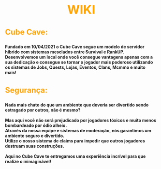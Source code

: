 <!DOCTYPE html>

<html>
<head>
  <title>Home</title>
</head>

<body>

<style>
body {
  background-image: url('../resources/image/background.png');
  background-repeat: no-repeat;
  background-attachment: fixed;
  background-size: cover;
}
</style>

<h1 style="font-size:40px;color:orange;text-align:center"><b>WIKI</b></h1>

<!-- Acesse nosso discord caso tenha dúvidas: [Discord](https://discord.com/invite/n4KMe6pMYK) -->

<h3 style="font-size:25px;color:orange"><b>Cube Cave:</br></h3>

<p>Fundado em 10/04/2021 o Cube Cave segue um modelo de servidor híbrido
com sistemas mesclados entre Survival e RankUP.<br>
Desenvolvemos um local onde você consegue vantagens apenas com a sua dedicação e
consegue se tornar o jogador mais poderoso utilizando os sistemas de Jobs, Quests,
Lojas, Eventos, Clans, Mcmmo e muito mais!</p>

<h3 style="font-size:25px;color:orange"><b>Segurança:</br></h3>

<p>Nada mais chato do que um ambiente que deveria ser divertido sendo estragado por outros, não é mesmo?<br><br>
Mas aqui você não será prejudicado por jogadores tóxicos e muito menos bombardeado por ódio alheio.<br>
Através da nossa equipe e sistemas de moderação, nós garantimos um ambiente seguro e divertido.<br>
Utilize o nosso sistema de claims para impedir que outros jogadores destruam suas construções.<br><br>
Aqui no Cube Cave te entregamos uma experiência incrível para que realize o inimaginável!</p>

</body>
</html>